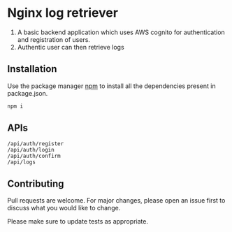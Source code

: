 # Nginx log retriever

1. A basic backend application which uses AWS cognito for authentication and registration of users.
2. Authentic user can then retrieve logs

## Installation

Use the package manager [npm](https://www.npmjs.com/) to install all the dependencies present in package.json.

```bash
npm i
```

## APIs

```
/api/auth/register
/api/auth/login
/api/auth/confirm
/api/logs

```

## Contributing

Pull requests are welcome. For major changes, please open an issue first to discuss what you would like to change.

Please make sure to update tests as appropriate.
